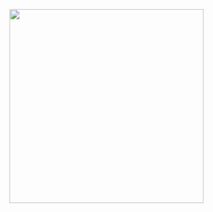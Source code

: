 <div id="header" align="center">
  <img src="https://media.giphy.com/media/hPWoSOffrGwdOD7xve/giphy.gif" width="350"/>
</div>
